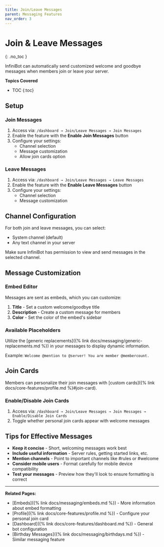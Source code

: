 ```yaml
---
title: Join/Leave Messages
parent: Messaging Features
nav_order: 3
---
```


# Join & Leave Messages
{: .no_toc }

InfiniBot can automatically send customized welcome and goodbye messages when members join or leave your server.

**Topics Covered**
- TOC
{:toc}

## Setup

### Join Messages

1. Access via: `/dashboard → Join/Leave Messages → Join Messages`
2. Enable the feature with the **Enable Join Messages** button
3. Configure your settings:
   - Channel selection
   - Message customization
   - Allow join cards option

### Leave Messages

1. Access via: `/dashboard → Join/Leave Messages → Leave Messages`
2. Enable the feature with the **Enable Leave Messages** button
3. Configure your settings:
   - Channel selection
   - Message customization

## Channel Configuration

For both join and leave messages, you can select:
- System channel (default)
- Any text channel in your server

Make sure InfiniBot has permission to view and send messages in the selected channel.

## Message Customization

### Embed Editor

Messages are sent as embeds, which you can customize:
1. **Title** - Set a custom welcome/goodbye title
2. **Description** - Create a custom message for members
3. **Color** - Set the color of the embed's sidebar

### Available Placeholders

Utilize the [generic replacements]({% link docs/messaging/generic-replacements.md %}) in your messages to display dynamic information.

Example: `Welcome @mention to @server! You are member @membercount.`

## Join Cards

Members can personalize their join messages with [custom cards]({% link docs/core-features/profile.md %}#join-card).

### Enable/Disable Join Cards

1. Access via: `/dashboard → Join/Leave Messages → Join Messages → Enable/Disable Join Cards`
2. Toggle whether personal join cards appear with welcome messages

## Tips for Effective Messages

- **Keep it concise** - Short, welcoming messages work best
- **Include useful information** - Server rules, getting started links, etc.
- **Mention channels** - Point to important channels like #rules or #welcome
- **Consider mobile users** - Format carefully for mobile device compatibility
- **Test your messages** - Preview how they'll look to ensure formatting is correct

---

**Related Pages:**
- [Embeds]({% link docs/messaging/embeds.md %}) - More information about embed formatting
- [Profile]({% link docs/core-features/profile.md %}) - Configure your personal join card
- [Dashboard]({% link docs/core-features/dashboard.md %}) - General bot configuration
- [Birthday Messages]({% link docs/messaging/birthdays.md %}) - Similar messaging feature